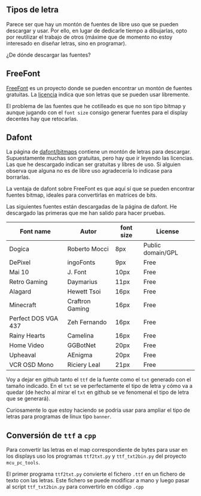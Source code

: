 
## Tipos de letra

Parece ser que hay un montón de fuentes de libre uso que se pueden descargar y
usar. Por ello, en lugar de dedicarle tiempo a dibujarlas, opto por reutilizar
el trabajo de otros (máxime que de momento no estoy interesado en diseñar
letras, sino en programar).

¿De dónde descargar las fuentes? 

## FreeFont

[FreeFont](https://www.gnu.org/software/freefont/index.html) es un proyecto
donde se pueden encontrar un montón de fuentes gratuitas. La
[licencia](https://www.gnu.org/software/freefont/license.html) indica que son
letras que se pueden usar libremente.

El problema de las fuentes que he cotilleado es que no son tipo bitmap y
aunque jugando con el `font size` consigo generar fuentes para el display
decentes hay que retocarlas. 

## Dafont

La página de [dafont/bitmaps](https://www.dafont.com/bitmap.php) contiene un
montón de letras para descargar. Supuestamente muchas son gratuitas, pero hay
que ir leyendo las licencias. Las que he descargado indican ser gratuitas y
libres de uso.  Si alguien observa que alguna no es de libre uso agradecería lo
indicase para borrarlas. 

La ventaja de dafont sobre FreeFont es que aquí sí que se pueden encontrar
fuentes bitmap, ideales para convertirlas en matrices de bits.

Las siguientes fuentes están descargadas de la página de dafont. He descargado
las primeras que me han salido para hacer pruebas. 

Font name       | Autor             | font size | License
----------------|-------------------|-----------|--------
Dogica          | Roberto Mocci     |  8px      | Public domain/GPL
DePixel         | ingoFonts         |  9px      | Free
Mai 10          | J. Font           | 10px      | Free
Retro Gaming    | Daymarius         | 11px      | Free
Alagard         | Hewett Tsoi       | 16px      | Free
Minecraft       | Craftron Gaming   | 16px      | Free
Perfect DOS VGA 437| Zeh Fernando   | 16px      | Free
Rainy Hearts    | Camelina          | 16px      | Free
Home Video      | GGBotNet          | 20px      | Free
Upheaval        | AEnigma           | 20px      | Free
VCR OSD Mono    | Riciery Leal      | 21px      | Free

Voy a dejar en github tanto el `ttf` de la fuente como el `txt` generado con
el tamaño indicado. En el `txt` se ve perfectamente el tipo de letra y cómo va
a quedar (de hecho al mirar el `txt` en github se ve fenomenal el tipo de
letra que se generará).

Curiosamente lo que estoy haciendo se podría usar para ampliar el
tipo de letras para programas de linux tipo `banner`.


## Conversión de `ttf` a `cpp`
Para convertir las letras en el map correspondiente de bytes para usar en los
displays uso los programas `ttf2txt.py` y `ttf_txt2bin.py` del proyecto
`mcu_pc_tools`.

El primer programa `ttf2txt.py` convierte el fichero `.ttf` en un fichero de
texto con las letras. Este fichero se puede modificar a mano y luego pasar al
script `ttf_txt2bin.py` para convertirlo en código `.cpp`

